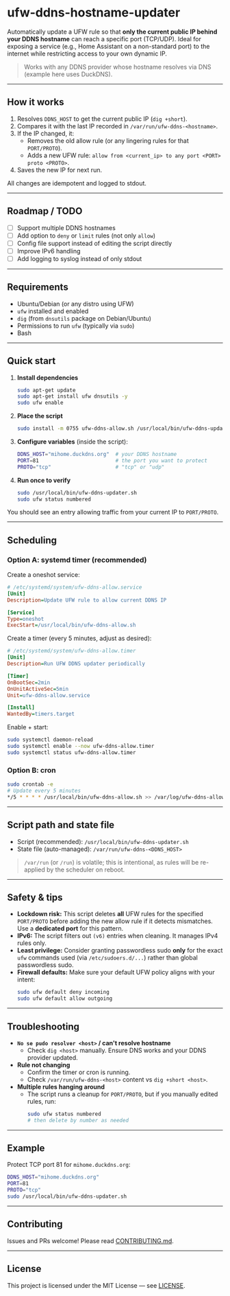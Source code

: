# ufw-ddns-hostname-updater
Automatically update a UFW rule so that **only the current public IP behind your DDNS hostname** can reach a specific port (TCP/UDP). Ideal for exposing a service (e.g., Home Assistant on a non-standard port) to the internet while restricting access to your own dynamic IP.

> Works with any DDNS provider whose hostname resolves via DNS (example here uses DuckDNS).

---

## How it works

1. Resolves `DDNS_HOST` to get the current public IP (`dig +short`).
2. Compares it with the last IP recorded in `/var/run/ufw-ddns-<hostname>`.
3. If the IP changed, it:
   - Removes the old allow rule (or any lingering rules for that `PORT/PROTO`).
   - Adds a new UFW rule: `allow from <current_ip> to any port <PORT> proto <PROTO>`.
4. Saves the new IP for next run.

All changes are idempotent and logged to stdout.

---

## Roadmap / TODO

- [ ] Support multiple DDNS hostnames
- [ ] Add option to `deny` or `limit` rules (not only `allow`)
- [ ] Config file support instead of editing the script directly
- [ ] Improve IPv6 handling
- [ ] Add logging to syslog instead of only stdout

---

## Requirements

- Ubuntu/Debian (or any distro using UFW)
- `ufw` installed and enabled
- `dig` (from `dnsutils` package on Debian/Ubuntu)
- Permissions to run `ufw` (typically via `sudo`)
- Bash

---

## Quick start

1. **Install dependencies**
   ```bash
   sudo apt-get update
   sudo apt-get install ufw dnsutils -y
   sudo ufw enable
   ```

2. **Place the script**
   ```bash
   sudo install -m 0755 ufw-ddns-allow.sh /usr/local/bin/ufw-ddns-updater.sh
   ```

3. **Configure variables** (inside the script):
   ```bash
   DDNS_HOST="mihome.duckdns.org"  # your DDNS hostname
   PORT=81                         # the port you want to protect
   PROTO="tcp"                     # "tcp" or "udp"
   ```

4. **Run once to verify**
   ```bash
   sudo /usr/local/bin/ufw-ddns-updater.sh
   sudo ufw status numbered
   ```

You should see an entry allowing traffic from your current IP to `PORT/PROTO`.

---

## Scheduling

### Option A: systemd timer (recommended)

Create a oneshot service:
```ini
# /etc/systemd/system/ufw-ddns-allow.service
[Unit]
Description=Update UFW rule to allow current DDNS IP

[Service]
Type=oneshot
ExecStart=/usr/local/bin/ufw-ddns-allow.sh
```

Create a timer (every 5 minutes, adjust as desired):
```ini
# /etc/systemd/system/ufw-ddns-allow.timer
[Unit]
Description=Run UFW DDNS updater periodically

[Timer]
OnBootSec=2min
OnUnitActiveSec=5min
Unit=ufw-ddns-allow.service

[Install]
WantedBy=timers.target
```

Enable + start:
```bash
sudo systemctl daemon-reload
sudo systemctl enable --now ufw-ddns-allow.timer
sudo systemctl status ufw-ddns-allow.timer
```

### Option B: cron

```bash
sudo crontab -e
# Update every 5 minutes
*/5 * * * * /usr/local/bin/ufw-ddns-allow.sh >> /var/log/ufw-ddns-allow.log 2>&1
```

---

## Script path and state file

- Script (recommended): `/usr/local/bin/ufw-ddns-updater.sh`
- State file (auto-managed): `/var/run/ufw-ddns-<DDNS_HOST>`

> `/var/run` (or `/run`) is volatile; this is intentional, as rules will be re-applied by the scheduler on reboot.

---

## Safety & tips

- **Lockdown risk:** This script deletes **all** UFW rules for the specified `PORT/PROTO` before adding the new allow rule if it detects mismatches. Use a **dedicated port** for this pattern.
- **IPv6:** The script filters out `(v6)` entries when cleaning. It manages IPv4 rules only.
- **Least privilege:** Consider granting passwordless sudo **only** for the exact `ufw` commands used (via `/etc/sudoers.d/...`) rather than global passwordless sudo.
- **Firewall defaults:** Make sure your default UFW policy aligns with your intent:
  ```bash
  sudo ufw default deny incoming
  sudo ufw default allow outgoing
  ```

---

## Troubleshooting

- **`No se pudo resolver <host>` / can't resolve hostname**
  - Check `dig <host>` manually. Ensure DNS works and your DDNS provider updated.
- **Rule not changing**
  - Confirm the timer or cron is running.
  - Check `/var/run/ufw-ddns-<host>` content vs `dig +short <host>`.
- **Multiple rules hanging around**
  - The script runs a cleanup for `PORT/PROTO`, but if you manually edited rules, run:
    ```bash
    sudo ufw status numbered
    # then delete by number as needed
    ```

---

## Example

Protect TCP port 81 for `mihome.duckdns.org`:
```bash
DDNS_HOST="mihome.duckdns.org"
PORT=81
PROTO="tcp"
sudo /usr/local/bin/ufw-ddns-updater.sh
```

---

## Contributing

Issues and PRs welcome! Please read [CONTRIBUTING.md](CONTRIBUTING.md).

---

## License

This project is licensed under the MIT License — see [LICENSE](LICENSE).
